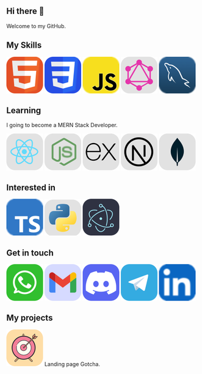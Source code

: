  <link rel="stylesheet" href="css/style.css" />

## Hi there 👋

Welcome to my GitHub.

## My Skills

[![HTML icon](./assets/icons/HTML.svg)](#) [![CSS icon](./assets/icons/CSS.svg)](#) [![JavaScript icon](./assets/icons/JavaScript.svg)](#) [![GraphQL icon](./assets/icons/GraphQL.svg)](#) [![MySQL icon](./assets/icons/MySQL.svg)](#)

## Learning

I going to become a MERN Stack Developer.

[![React icon](./assets/icons/ReactJS.svg)](#) [![NodeJS icon](./assets/icons/NodeJS.svg)](#) [![ExpressJS icon](./assets/icons/ExpressJS.svg)](#) [![NextJS icon](./assets/icons/NextJS.svg)](#) [![MongoDB icon](./assets/icons/MongoDB.svg)](#)

## Interested in

[![TypeScript icon](./assets/icons/TypeScript.svg)](#) [![Python icon](./assets/icons/Python.svg)](#) [![Electron icon](./assets/icons/ElectronJS.svg)](#)

## Get in touch

[![Whatsapp icon](./assets/icons/Whatsapp.svg)](https://wa.me/15123681993) [![Gmail icon](./assets/icons/Gmail.svg)](mailto:tonic6101@gmail.com) [![Discord icon](./assets/icons/Discord.svg)](https://discordapp.com/users/1008659940350636102) [![Telegram icon](./assets/icons/Telegram.svg)](https://t.me/tonicsteam) [![LinkedIn icon](./assets/icons/LinkedIn.svg)](https://www.linkedin.com/in/tonic-s-team-1642a0273/)

## My projects

[![Gotcha icon](./assets/icons/Gotcha.svg)](#)
Landing page Gotcha.
